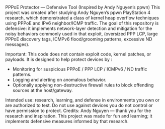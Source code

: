 PPPoE Protector — Defensive Tool (Inspired by Andy Nguyen’s ppwn)
This project was created after studying Andy Nguyen’s ppwn PlayStation 4 research, which demonstrated a class of kernel heap overflow techniques using PPPoE and IPv6 neighbor/ICMP traffic.
The goal of this repository is defensive: it implements network-layer detection and mitigation for the noisy behaviors commonly used in that exploit,
(oversized PPP LCP, large PPPoE discovery tags, ICMPv6 flood/grooming patterns, excessive ND messages).

Important: This code does not contain exploit code, kernel patches, or payloads. It is designed to help protect devices by :
- Monitoring for suspicious PPPoE / PPP LCP / ICMPv6 / ND traffic patterns.
- Logging and alerting on anomalous behavior.
- Optionally applying non-destructive firewall rules to block offending sources at the host/gateway.

Intended use: research, learning, and defense in environments you own or are authorized to test. Do not use against devices you do not control or have permission to protect.
Credits: Andy Nguyen — thank you for the research and inspiration. This project was made for fun and learning; it implements defensive measures informed by that research.
